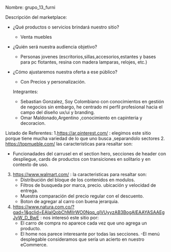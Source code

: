 Nombre: grupo_13_furni

Descripción del marketplace:
- ¿Qué productos o servicios brindará nuestro sitio?
   - Venta muebles 
- ¿Quién será nuestra audiencia objetivo?
   - Personas jovenes (escritorios,sillas,accesorios,estantes y bases para pc flotantes, resina con madera lamparas, relojes, etc.)
- ¿Cómo ajustaremos nuestra oferta a ese público?
   - Con Precios y personalización.
   
   Integrantes: 
   - Sebastian Gonzalez, Soy Colombiano con conocimientos en gestión de negocios sin embargo, he centrado mi perfil profesional hacia el campo del diseño ux/ui      y        branding. 
   - Omar Maldonado,Argentino ,conocimiento en capinteria y decoracion.

Listado de Referentes:
1.https://ar.pinterest.com/ : elegimos este sitio porque tiene mucha variedad de lo que uno busca ,separandolo sectores 
2. https://topmueble.com/ las caracteristicas para resaltar son:
   - Funcionadades del carrusel en el section hero, secciones de header con despliegue, cards de productos con transiciones en solitario y en contexto de uso.
3. https://www.walmart.com/ : la caracteristicas para resaltar son:
   - Distribución del bloque de los contenidos en modulos.
   - Filtros de busqueda por marca, precio. ubicación y velocidad de entrega.
   - Muestra comparación del precio regular con el descuento.
   - Boton de agregar al carro con buena jerarquia.
4. https://www.natura.com.co/?gad=1&gclid=EAIaIQobChMIlrWO0Nqq_gIVUyyzAB3BogAlEAAYASAAEgJyW_D_BwE : nos interesó este sitio por:
   - El carro de compra no aparece cada vez que uno agrega un producto.
   - El home nos parece interesante por todas las secciones.
   -El menú desplegable consideramos que sería un acierto en nuestro eCommerce.
